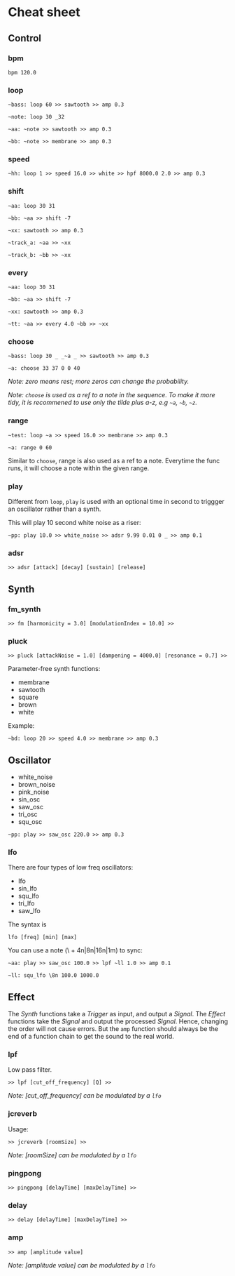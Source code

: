 # Cheat sheet

## Control

### bpm
```
bpm 120.0
```

### loop

```
~bass: loop 60 >> sawtooth >> amp 0.3
```

```
~note: loop 30 _32

~aa: ~note >> sawtooth >> amp 0.3

~bb: ~note >> membrane >> amp 0.3
```

### speed
```
~hh: loop 1 >> speed 16.0 >> white >> hpf 8000.0 2.0 >> amp 0.3
```

### shift
```
~aa: loop 30 31

~bb: ~aa >> shift -7

~xx: sawtooth >> amp 0.3

~track_a: ~aa >> ~xx

~track_b: ~bb >> ~xx
```

### every
```
~aa: loop 30 31

~bb: ~aa >> shift -7

~xx: sawtooth >> amp 0.3

~tt: ~aa >> every 4.0 ~bb >> ~xx
```
### choose

```
~bass: loop 30 _ _~a _ >> sawtooth >> amp 0.3

~a: choose 33 37 0 0 40
```

*Note: zero means rest; more zeros can change the probability.*

*Note: ```choose``` is used as a ref to a note in the sequence. To make it more tidy, it is recommened to use only the tilde plus a-z, e.g ```~a```, ```~b```, ```~z```.*

### range

```
~test: loop ~a >> speed 16.0 >> membrane >> amp 0.3

~a: range 0 60
```

Similar to ```choose```, range is also used as a ref to a note. Everytime the func runs, it will choose a note within the given range.

### play

Different from ```loop```, ```play``` is used with an optional time in second to triggger an oscillator rather than a synth.

This will play 10 second white noise as a riser:
```
~pp: play 10.0 >> white_noise >> adsr 9.99 0.01 0 _ >> amp 0.1
```

### adsr
```
>> adsr [attack] [decay] [sustain] [release]
```

## Synth

### fm_synth

```
>> fm [harmonicity = 3.0] [modulationIndex = 10.0] >>
```

### pluck

```
>> pluck [attackNoise = 1.0] [dampening = 4000.0] [resonance = 0.7] >>
```

Parameter-free synth functions:
- membrane
- sawtooth
- square
- brown
- white

Example:
```
~bd: loop 20 >> speed 4.0 >> membrane >> amp 0.3
```

## Oscillator

- white_noise
- brown_noise
- pink_noise
- sin_osc
- saw_osc
- tri_osc
- squ_osc

```
~pp: play >> saw_osc 220.0 >> amp 0.3
```

### lfo

There are four types of low freq oscillators:

- lfo
- sin_lfo
- squ_lfo
- tri_lfo
- saw_lfo

The syntax is 

```
lfo [freq] [min] [max]
```

You can use a note (\ + 4n|8n|16n|1m) to sync:
```
~aa: play >> saw_osc 100.0 >> lpf ~ll 1.0 >> amp 0.1

~ll: squ_lfo \8n 100.0 1000.0
```

## Effect

The *Synth* functions take a *Trigger* as input, and output a *Signal*. The *Effect* functions take the *Signal* and output the processed *Signal*. Hence, changing the order will not cause errors. But the ```amp``` function should always be the end of a function chain to get the sound to the real world.

### lpf

Low pass filter.

```
>> lpf [cut_off_frequency] [Q] >>
```
*Note: [cut_off_frequency] can be modulated by a ```lfo```*

### jcreverb

Usage:
```
>> jcreverb [roomSize] >>
```
*Note: [roomSize] can be modulated by a ```lfo```*

### pingpong

```
>> pingpong [delayTime] [maxDelayTime] >>
```

### delay
```
>> delay [delayTime] [maxDelayTime] >>
```
### amp

```
>> amp [amplitude value]
```

*Note: [amplitude value] can be modulated by a ```lfo```*